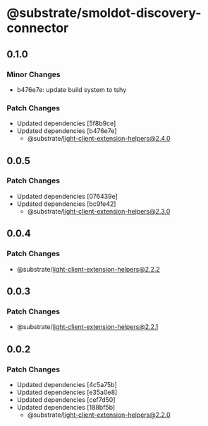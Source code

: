 # @substrate/smoldot-discovery-connector

## 0.1.0

### Minor Changes

- b476e7e: update build system to tshy

### Patch Changes

- Updated dependencies [5f8b9ce]
- Updated dependencies [b476e7e]
  - @substrate/light-client-extension-helpers@2.4.0

## 0.0.5

### Patch Changes

- Updated dependencies [076439e]
- Updated dependencies [bc9fe42]
  - @substrate/light-client-extension-helpers@2.3.0

## 0.0.4

### Patch Changes

- @substrate/light-client-extension-helpers@2.2.2

## 0.0.3

### Patch Changes

- @substrate/light-client-extension-helpers@2.2.1

## 0.0.2

### Patch Changes

- Updated dependencies [4c5a75b]
- Updated dependencies [e35a0e8]
- Updated dependencies [cef7d50]
- Updated dependencies [188bf5b]
  - @substrate/light-client-extension-helpers@2.2.0
